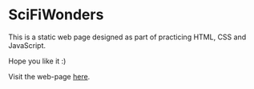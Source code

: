 # SciFiWonders

This is a static web page designed as part of practicing HTML, CSS and JavaScript.

Hope you like it :)

Visit the web-page [here](https://pankaj1707k.github.io/sci-fi-wonders/).